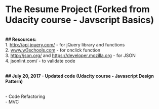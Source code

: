 # The Resume Project (Forked from Udacity course - Javscript Basics)

<br><strong>## Resources:</strong>
<br>1. http://api.jquery.com/ - for jQuery library and functions
<br>2. www.w3schools.com - for onclick function
<br>3. http://json.org/ and https://developer.mozilla.org - for JSON
<br>4. jsonlint.com/ - to validate code

<br><strong>## July 20, 2017 - Updated code (Udacity course - Javascript Design Pattern)</strong>

<br>- Code Refactoring 
<br>- MVC

